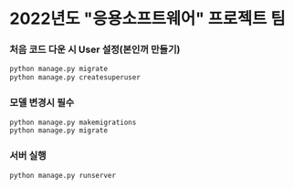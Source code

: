 # 2022년도 "응용소프트웨어" 프로젝트 팀

### 처음 코드 다운 시 User 설정(본인꺼 만들기)
```python
python manage.py migrate
python manage.py createsuperuser
```

### 모델 변경시 필수
```python
python manage.py makemigrations
python manage.py migrate
```

### 서버 실행
```python
python manage.py runserver
```
